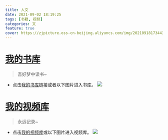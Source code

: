 ```yaml
---
title: 人文
date: 2021-09-02 18:19:25
tags: [书籍, 视频]
categories: 文
feature: true
cover: https://zjpicture.oss-cn-beijing.aliyuncs.com/img/20210918173443.png
---
```


# [我的书库](https://www.wolai.com/zestaken/2Ex2nyQw1tJZm6TTXJb1zP?theme=light)

>吾好梦中读书~

* 点击[我的书库](https://www.wolai.com/zestaken/2Ex2nyQw1tJZm6TTXJb1zP?theme=light)链接或者以下图片进入书库。
[![](https://zjpicture.oss-cn-beijing.aliyuncs.com/img/20210918173443.png)](https://www.wolai.com/zestaken/2Ex2nyQw1tJZm6TTXJb1zP?theme=light)




# [我的视频库](https://www.wolai.com/zestaken/uuy4VDmPrTqA8UrZh5AdPC?theme=light)

>永远记录~

* 点击[我的视频库](https://www.wolai.com/zestaken/uuy4VDmPrTqA8UrZh5AdPC?theme=light)或以下图片进入视频库。
[![](https://zjpicture.oss-cn-beijing.aliyuncs.com/img/20210918173748.png)](https://www.wolai.com/zestaken/uuy4VDmPrTqA8UrZh5AdPC?theme=light)

